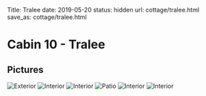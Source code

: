 Title: Tralee
date: 2019-05-20
status: hidden
url: cottage/tralee.html
save_as: cottage/tralee.html

Cabin 10 - Tralee
=====

Pictures
-----

![Exterior]({static}/images/tralee/1.JPG)
![Interior]({static}/images/tralee/2.JPG)
![Interior]({static}/images/tralee/3.JPG)
![Patio]({static}/images/tralee/4.JPG)
![Interior]({static}/images/tralee/5.JPG)
![Interior]({static}/images/tralee/6.JPG)
